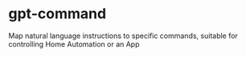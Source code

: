# gpt-command
Map natural language instructions to specific commands, suitable for controlling Home Automation or an App
